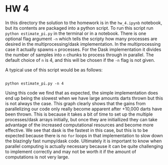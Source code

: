# HW 4

In this directory the solution to the homework is in the `hw_4.ipynb` notebook, but its contents are packaged into a python script. To run this script run `python estimate_pi.py` in the terminal or in a notebook. There is one optional flag argument `-n` which tells the scripty how many processes are desired in the multiprocessing/dask implementation. In the multiprocessing case it actually spawns `n` processes. For the Dask implementation it divides the number of samples into `n` chunks to process through in parallel. The default choice of `n` is 4, and this will be chosen if the `-n` flag is not given. 

A typical use of this script would be as follows:

```

python estimate_pi.py -n 4

```

Using this code we find that as expected, the simple implementation does end up being the slowest when we have large amounts darts thrown but this is not always the case. This graph clearly shows that the gains from parallelizing our code only really become apparent after +10,000 darts have been thrown. This is because it takes a bit of time to set up the multiple processes/dask arrays initially, but once they are initiallized they can take advantage of the increased computational resources and become more effective. We see that dask is the fastest in this case, but this is to be expected because there is no `for` loops in that implementation to slow down the blazingly fast numpy/dask code. Ultimately it is important to know when parallel computing is actually necessary because it can be quite challenging to implement correctly and may not be worth it if the amount of computations is not very large.

